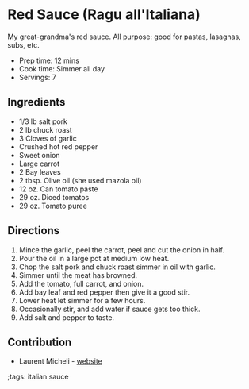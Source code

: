 # Red Sauce (Ragu all'Italiana)

My great-grandma's red sauce. All purpose: good for pastas, lasagnas, subs, etc.

- Prep time: 12 mins
- Cook time: Simmer all day
- Servings: 7

## Ingredients

- 1/3 lb salt pork
- 2 lb chuck roast
- 3 Cloves of garlic
- Crushed hot red pepper
- Sweet onion
- Large carrot
- 2 Bay leaves
- 2 tbsp. Olive oil (she used mazola oil)
- 12 oz. Can tomato paste
- 29 oz. Diced tomatos
- 29 oz. Tomato puree

## Directions

1. Mince the garlic, peel the carrot, peel and cut the onion in half.
2. Pour the oil in a large pot at medium low heat.
3. Chop the salt pork and chuck roast simmer in oil with garlic.
4. Simmer until the meat has browned.
5. Add the tomato, full carrot, and onion.
6. Add bay leaf and red pepper then give it a good stir.
7. Lower heat let simmer for a few hours.
8. Occasionally stir, and add water if sauce gets too thick.
9. Add salt and pepper to taste.

## Contribution

- Laurent Micheli - [website](https://digitalstatic.xyz)

;tags: italian sauce
